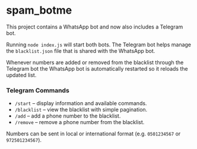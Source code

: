 # spam_botme

This project contains a WhatsApp bot and now also includes a Telegram bot.

Running `node index.js` will start both bots. The Telegram bot helps manage the
`blacklist.json` file that is shared with the WhatsApp bot.

Whenever numbers are added or removed from the blacklist through the Telegram
bot the WhatsApp bot is automatically restarted so it reloads the updated list.

### Telegram Commands

- `/start` – display information and available commands.
- `/blacklist` – view the blacklist with simple pagination.
- `/add` – add a phone number to the blacklist.
- `/remove` – remove a phone number from the blacklist.

Numbers can be sent in local or international format (e.g. `0501234567` or
`972501234567`).
